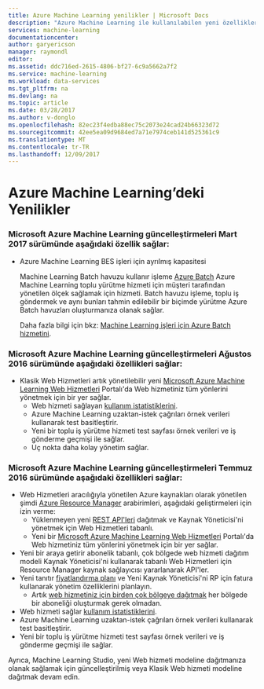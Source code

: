 ```yaml
---
title: Azure Machine Learning yenilikler | Microsoft Docs
description: "Azure Machine Learning ile kullanılabilen yeni özellikleri."
services: machine-learning
documentationcenter: 
author: garyericson
manager: raymondl
editor: 
ms.assetid: ddc716ed-2615-4806-bf27-6c9a5662a7f2
ms.service: machine-learning
ms.workload: data-services
ms.tgt_pltfrm: na
ms.devlang: na
ms.topic: article
ms.date: 03/28/2017
ms.author: v-donglo
ms.openlocfilehash: 82ec23f4edba88ec75c2073e24cad24b66323d72
ms.sourcegitcommit: 42ee5ea09d9684ed7a71e7974ceb141d525361c9
ms.translationtype: MT
ms.contentlocale: tr-TR
ms.lasthandoff: 12/09/2017
---
```

# <a name="whats-new-in-azure-machine-learning"></a>Azure Machine Learning’deki Yenilikler

### <a name="the-march-2017-release-of-microsoft-azure-machine-learning-updates-provides-the-following-feature"></a>Microsoft Azure Machine Learning güncelleştirmeleri Mart 2017 sürümünde aşağıdaki özellik sağlar:



* Azure Machine Learning BES işleri için ayrılmış kapasitesi

    Machine Learning Batch havuzu kullanır işleme [Azure Batch](../../batch/batch-technical-overview.md) Azure Machine Learning toplu yürütme hizmeti için müşteri tarafından yönetilen ölçek sağlamak için hizmeti. Batch havuzu işleme, toplu iş göndermek ve aynı bunları tahmin edilebilir bir biçimde yürütme Azure Batch havuzları oluşturmanıza olanak sağlar.

    Daha fazla bilgi için bkz: [Machine Learning işleri için Azure Batch hizmetini](dedicated-capacity-for-bes-jobs.md).


### <a name="the-august-2016-release-of-microsoft-azure-machine-learning-updates-provide-the-following-features"></a>Microsoft Azure Machine Learning güncelleştirmeleri Ağustos 2016 sürümünde aşağıdaki özellikleri sağlar:
* Klasik Web Hizmetleri artık yönetilebilir yeni [Microsoft Azure Machine Learning Web Hizmetleri](https://services.azureml.net/) Portalı'da Web hizmetiniz tüm yönlerini yönetmek için bir yer sağlar.    
  * Web hizmeti sağlayan [kullanım istatistiklerini](manage-new-webservice.md).
  * Azure Machine Learning uzaktan-istek çağrıları örnek verileri kullanarak test basitleştirir.
  * Yeni bir toplu iş yürütme hizmeti test sayfası örnek verileri ve iş gönderme geçmişi ile sağlar.
  * Uç nokta daha kolay yönetim sağlar.

### <a name="the-july-2016-release-of-microsoft-azure-machine-learning-updates-provide-the-following-features"></a>Microsoft Azure Machine Learning güncelleştirmeleri Temmuz 2016 sürümünde aşağıdaki özellikleri sağlar:
* Web Hizmetleri aracılığıyla yönetilen Azure kaynakları olarak yönetilen şimdi [Azure Resource Manager](../../azure-resource-manager/resource-group-overview.md) arabirimleri, aşağıdaki geliştirmeleri için izin verme:
  * Yüklenmeyen yeni [REST API'leri](https://msdn.microsoft.com/library/azure/Dn950030.aspx) dağıtmak ve Kaynak Yöneticisi'ni yönetmek için Web Hizmetleri tabanlı.
  * Yeni bir [Microsoft Azure Machine Learning Web Hizmetleri](https://services.azureml.net/) Portalı'da Web hizmetiniz tüm yönlerini yönetmek için bir yer sağlar.
* Yeni bir araya getirir abonelik tabanlı, çok bölgede web hizmeti dağıtım modeli Kaynak Yöneticisi'ni kullanarak tabanlı Web Hizmetleri için Resource Manager kaynak sağlayıcısı yararlanarak API'ler.
* Yeni tanıtır [fiyatlandırma planı](https://azure.microsoft.com/pricing/details/machine-learning/) ve Yeni Kaynak Yöneticisi'ni RP için fatura kullanarak yönetim özelliklerini planlayın.
  * Artık [web hizmetiniz için birden çok bölgeye dağıtmak](how-to-deploy-to-multiple-regions.md) her bölgede bir aboneliği oluşturmak gerek olmadan.
* Web hizmeti sağlar [kullanım istatistiklerini](manage-new-webservice.md).
* Azure Machine Learning uzaktan-istek çağrıları örnek verileri kullanarak test basitleştirir.
* Yeni bir toplu iş yürütme hizmeti test sayfası örnek verileri ve iş gönderme geçmişi ile sağlar.

Ayrıca, Machine Learning Studio, yeni Web hizmeti modeline dağıtmanıza olanak sağlamak için güncelleştirilmiş veya Klasik Web hizmeti modeline dağıtmak devam edin. 

